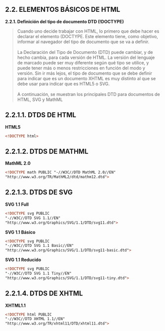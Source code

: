 ## **2.2. ELEMENTOS BÁSICOS DE HTML**
**2.2.1. Definición del tipo de documento DTD (!DOCTYPE)**

> Cuando uno decide trabajar con HTML, lo primero que debe hacer es declarar el elemento (DOCTYPE. Este elemento tiene, como objetivo, informar al navegador del tipo de documento que se va a definir. <br> <br> La Declaración del Tipo de Documento (DTD) puede cambiar, y de hecho cambia, para cada versión de HTML. La versión del lenguaje de marcado puede ser muy diferente según qué tipo se utilice, y puede tener más o menos restricciones en función del modo y versión. Sin ir más lejos, el tipo de documento que se debe definir para indicar que es un documento XHTML es muy distinto al que se debe usar para indicar que es HTML5 o SVG. <br> <br> A continuación, se muestran los principales DTD para documentos de HTML, SVG y MathML

**2.2.1.1. DTDS DE HTML**
----
**HTML5**
```html
<!DOCTYPE html>
```
**2.2.1.2. DTDS DE MATHML**
----
**MathML 2.0**
```html
<!DOCTYPE math PUBLIC "-//W3C//DTD MathML 2.0//EN"
"http://www.w3.org/TR/MathML2/dtd/mathm12.dtd">
```
**2.2.1.3. DTDS DE SVG**
----
**SVG 1.1 Full**
```html
<!DOCTYPE svg PUBLIC
"-//W3C//DTD SVG 1.1//EN"
"http://www.w3.org/Graphics/SVG/1.1/DTD/svg11.dtd">
```
**SVG 1.1 Básico**
```html
<!DOCTYPE svg PUBLIC
"-//W3C//DTD SVG 1.1 Basic//EN"
"http://www.w3.org/Graphics/SVG/1.1/DTD/svg11-basic.dtd">
```
**SVG 1.1 Reducido**
```html
<!DOCTYPE svg PUBLIC
"-//W3C//DTD SVG 1.1 Tiny//EN"
"http://www.w3.org/Graphics/SVG/1.1/DTD/svg11-tiny.dtd">
```
**2.2.1.4. DTDS DE XHTML**
----
**XHTML1.1**
```html
<!DOCTYPE html PUBLIC
"-//W3C//DTD XHTML 1.1//EN"
"http://www.w3.org/TR/xhtml11/DTD/xhtml11.dtd">
```
